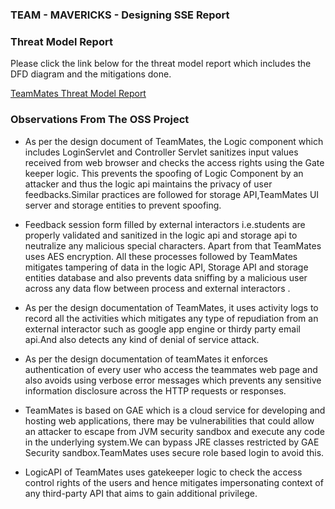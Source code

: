 ### TEAM - MAVERICKS - Designing SSE Report


### Threat Model Report
Please  click the link below for the threat model report which includes the DFD diagram and the mitigations done.

[TeamMates Threat Model Report](https://nbiswal.github.io/teammates/)

### Observations From The OSS Project 

+ As per the design document of TeamMates, the Logic component which includes LoginServlet and Controller Servlet sanitizes input values received from web browser and checks the access rights using the Gate keeper logic. This prevents the spoofing of Logic Component by an attacker and thus the logic api maintains the privacy of user feedbacks.Similar practices are followed for storage API,TeamMates UI server and storage entities to prevent spoofing.  

+ Feedback session form filled by external interactors i.e.students are properly validated and sanitized in the logic api and storage api to neutralize any malicious special characters. Apart from that TeamMates uses AES encryption. All these processes followed by TeamMates mitigates tampering of data in the logic API, Storage API and storage entities database and also prevents data sniffing by a malicious user across any data flow between process and external interactors . 

+ As per the design documentation of TeamMates, it uses activity logs to record all the activities which mitigates any type of repudiation from an external interactor such as google app engine or thirdy party email api.And also detects any kind of denial of service attack. 

+ As per the design documentation of teamMates it enforces authentication of every user who access the teammates web page and also avoids using verbose error messages which prevents any sensitive information disclosure across the HTTP requests or responses.

+ TeamMates is based on GAE which is a cloud service for developing and hosting web applications, there may be vulnerabilities that could allow an attacker to escape from JVM security sandbox and execute any code in the underlying system.We can bypass JRE classes restricted by GAE Security sandbox.TeamMates uses secure role based login to avoid this. 

+ LogicAPI of TeamMates uses gatekeeper logic to check the access control rights of the users and hence mitigates impersonating context of any third-party API that aims to gain additional privilege.

 
